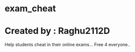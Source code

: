 # exam_cheat

# Created by : Raghu2112D

Help students cheat in their online exams...
Free 4 everyone..
